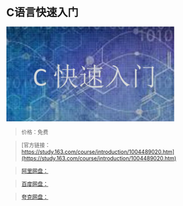# C语言快速入门

![img](../../../assets/study163/free/039AF98D3BA74B57D733DB16E4EED213.jpg)

> 价格：免费

> [官方链接：https://study.163.com/course/introduction/1004489020.htm](https://study.163.com/course/introduction/1004489020.htm)

> [阿里网盘：]()

> [百度网盘：]()

> [夸克网盘：]()
